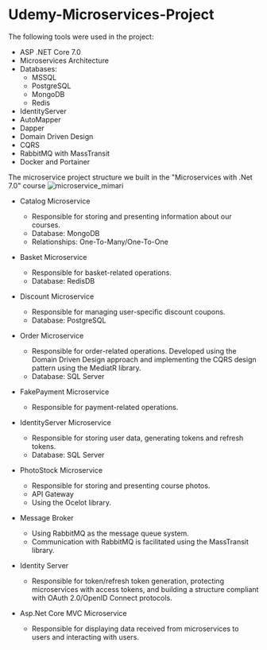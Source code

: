 # Udemy-Microservices-Project
The following tools were used in the project:
- ASP .NET Core 7.0
- Microservices Architecture
- Databases:
  - MSSQL
  - PostgreSQL
  - MongoDB
  - Redis
- IdentityServer
- AutoMapper
- Dapper
- Domain Driven Design
- CQRS
- RabbitMQ with MassTransit
- Docker and Portainer

The microservice project structure we built in the "Microservices with .Net 7.0" course
![microservice_mimari](https://user-images.githubusercontent.com/46678087/114802958-42c15d80-9da7-11eb-8391-ba0abf87a1b1.png)

- Catalog Microservice
  - Responsible for storing and presenting information about our courses.
  - Database: MongoDB
  - Relationships: One-To-Many/One-To-One

- Basket Microservice
  - Responsible for basket-related operations.
  - Database: RedisDB

- Discount Microservice
  - Responsible for managing user-specific discount coupons.
  - Database: PostgreSQL

- Order Microservice
  - Responsible for order-related operations. Developed using the Domain Driven Design approach and implementing the CQRS design pattern using the MediatR library.
  - Database: SQL Server

- FakePayment Microservice
  - Responsible for payment-related operations.

- IdentityServer Microservice
  - Responsible for storing user data, generating tokens and refresh tokens.
  - Database: SQL Server

- PhotoStock Microservice
  - Responsible for storing and presenting course photos.
  - API Gateway
  - Using the Ocelot library.

- Message Broker
  - Using RabbitMQ as the message queue system.
  - Communication with RabbitMQ is facilitated using the MassTransit library.

- Identity Server
  - Responsible for token/refresh token generation, protecting microservices with access tokens, and building a structure compliant with OAuth 2.0/OpenID Connect protocols.

- Asp.Net Core MVC Microservice
  - Responsible for displaying data received from microservices to users and interacting with users.
